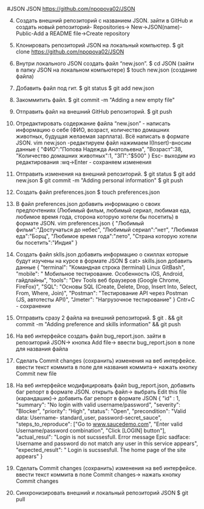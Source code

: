 #JSON
JSON
	https://github.com/npopova02/JSON

 4. Создать внешний репозиторий c названием JSON.
 зайти в GitHub и создать новый репозиторий-  Repositories-> New->JSON(name)-Public-Add a README file->Create repository
 
 5. Клонировать репозиторий JSON на локальный компьютер.
	$ git clone https://github.com/npopova02/JSON
	
 6. Внутри локального JSON создать файл “new.json”.
	$ cd JSON (зайти в папку JSON на локальном компьютере)
	$ touch new.json (создание файла)

 7. Добавить файл под гит.
	$ git status
	$ git add new.json
	 
 8. Закоммитить файл.
	$ git commit -m "Adding a new empty file"
	
 9. Отправить файл на внешний GitHub репозиторий.
	$ git push 
 
 10. Отредактировать содержание файла “new.json” - написать информацию о себе (ФИО, возраст, количество домашних животных, будущая желаемая зарплата). Всё написать в формате JSON.
	vim new.json -редактируем файл
	нажимаем I(Insert)-вносим данные
	{
	"ФИО":"Попова Надежда Анатольевна",
	"Возраст":38,
	"Количество домашних животных":1,
	"ЗП":"$500"
	} 
	Esc- выходим из редактирования
	:wq->Enter - сохраняем изменения
 
 11. Отправить изменения на внешний репозиторий.
	$ git status
	$ git add new.json
	$ git commit -m "Adding personal information"
	$ git push

 12. Создать файл preferences.json
	$ touch preferences.json 
	
 13. В файл preferences.json добавить информацию о своих предпочтениях (Любимый фильм, любимый сериал, любимая еда, любимое время года, сторона которую хотели бы посетить) в формате JSON.
	vim preferences.json 
	{
	"Любимый фильм":"Достучаться до небес",
	"Любимый сериал":"нет",
	"Любимая еда":"Борщ",
	"Любимое время года":"лето",
	"Страна которую хотели бы посетить":"Индия"
	}
	
 14. Создать файл sklls.json добавить информацию о скиллах которые будут изучены на курсе в формате JSON
	$ cat> skills.json
	добавить данные
	{
	"terminal": "Командная строка (terminal) Linux GitBash",
	"mobile": " Мобильное тестирование. Особенность iOS, Android, гайдлайны",
	"tools": "Dev Tools веб браузеров (Google Chrome, FireFox)",
	"SQL": "Основы SQL (Create, Delete, Drop, Insert Into, Select, From, Where, Join)",
	"Postman": "Тестирование API через Postman (JS, автотесты API)",
	"Jmeter": "Нагрузочное тестирование"
	} 
	Cntr+C - сохранение 
 
 15. Отправить сразу 2 файла на внешний репозиторий.
	$ git . && git commit -m "Adding preference and skills information" && git push
	
 16. На веб интерфейсе создать файл bug_report.json.
	зайти в репозиторий JSON-> кнопка Add file-> ввести bug_report.json в поле для названия файла 
 
 17. Сделать Commit changes (сохранить) изменения на веб интерфейсе.
	ввести текст коммита в поле для названия коммита-> нажать кнопку Commit new file  
	
 18. На веб интерфейсе модифицировать файл bug_report.json, добавить баг репорт в формате JSON.
	открыть файл-> выбрать Edit this file (карандашик)-> добавить баг репорт в формате JSON
	{
  "id" : 1,
  "summary": "No login with valid username/password",
  "severity": "Blocker",
  "priority": "High",
  "status": "Open",
  "precondition": "Valid data: Username- standard_user, password-secret_sauce",
  "steps_to_reproduce": ["Go to www.saucedemo.com", "Enter valid Username/password combination", "Click [LOGIN] button"],   
  "actual_resul": "Login is not sucssesfull. Error message Epic sadface: Username and password do not match any user in this service appears",
  "expected_result": " Login is sucssesfull. The home page of the site appears"
	}

 19. Сделать Commit changes (сохранить) изменения на веб интерфейсе.
	 ввести текст коммита в поле Commit changes-> нажать кнопку Commit changes  
	 
 20. Синхронизировать внешний и локальный репозиторий JSON 
	$ git pull

